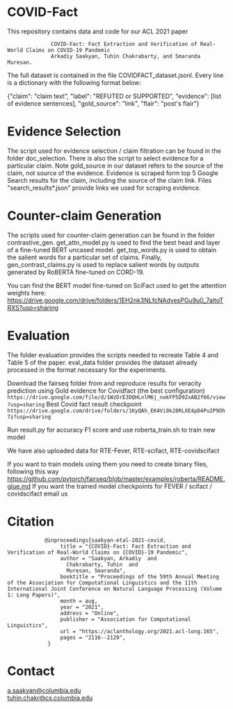 # COVID-Fact

This repository contains data and code for our ACL 2021 paper 

                  COVID-Fact: Fact Extraction and Verification of Real-World Claims on COVID-19 Pandemic
                  Arkadiy Saakyan, Tuhin Chakrabarty, and Smaranda Muresan.

The full dataset is contained in the file COVIDFACT_dataset.jsonl. Every line is a dictionary with the following format below:

{"claim": "claim text", "label": "REFUTED or SUPPORTED", "evidence": [list of evidence sentences], "gold_source": "link", "flair": "post's flair"}

# Evidence Selection
The script used for evidence selection / claim filtration can be found in the folder doc_selection. There is also the script to select evidence for a particular claim. 
Note gold_source in our dataset refers to the source of the claim, not source of the evidence. Evidence is scraped form top 5 Google Search results for the claim, including the source of the claim link. Files "search_results*.json" provide links we used for scraping evidence.

# Counter-claim Generation
The scripts used for counter-claim generation can be found in the folder contrastive_gen. get_attn_model.py is used to find the best head and layer of a fine-tuned BERT uncased model. get_top_words.py is used to obtain the salient words for a particular set of claims. Finally, gen_contrast_claims.py is used to replace salient words by outputs generated by RoBERTA fine-tuned on CORD-19.

You can find the BERT model fine-tuned on SciFact used to get the attention weights here: https://drive.google.com/drive/folders/1EH2nk3NLfcNAdyesPGu9u0_7altoTRXS?usp=sharing

# Evaluation
The folder evaluation provides the scripts needed to recreate Table 4 and Table 5 of the paper. eval_data folder provides the dataset already processed in the format necessary for the experiments.

Download the fairseq folder from and reproduce results for veracity prediction using Gold evidence for Covidfact (the best configuration)
    ``https://drive.google.com/file/d/1WzDrE3DQHLnlM6j_nokFP5D9ZxAB2f66/view?usp=sharing``
Best Covid fact result checkpoint
      ``https://drive.google.com/drive/folders/1KyQAh_EK4Vi9k28RLXE4pD4Pu2P9Oh7z?usp=sharing``
              
Run result.py for accuracy F1 score and use roberta_train.sh to train new model

We have also uploaded data for RTE-Fever, RTE-scifact, RTE-covidscifact

If you want to train models using them you need to create binary files, following this way
https://github.com/pytorch/fairseq/blob/master/examples/roberta/README.glue.md
If you want the trained model checkpoints for FEVER / scifact / covidscifact email us

# Citation
                @inproceedings{saakyan-etal-2021-covid,
                     title = "{COVID}-Fact: Fact Extraction and Verification of Real-World Claims on {COVID}-19 Pandemic",
                     author = "Saakyan, Arkadiy  and
                       Chakrabarty, Tuhin  and
                       Muresan, Smaranda",
                     booktitle = "Proceedings of the 59th Annual Meeting of the Association for Computational Linguistics and the 11th International Joint Conference on Natural Language Processing (Volume 1: Long Papers)",
                     month = aug,
                     year = "2021",
                     address = "Online",
                     publisher = "Association for Computational Linguistics",
                     url = "https://aclanthology.org/2021.acl-long.165",
                     pages = "2116--2129",
                 }


# Contact
a.saakyan@columbia.edu <br>
tuhin.chakr@cs.columbia.edu

